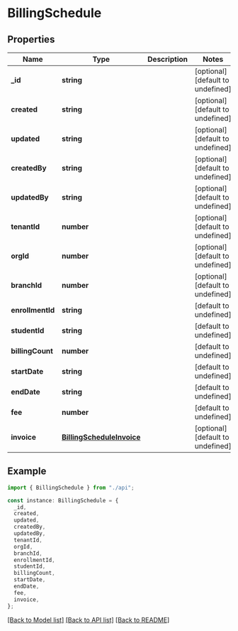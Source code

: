 # BillingSchedule

## Properties

| Name             | Type                                                    | Description | Notes                             |
| ---------------- | ------------------------------------------------------- | ----------- | --------------------------------- |
| **\_id**         | **string**                                              |             | [optional] [default to undefined] |
| **created**      | **string**                                              |             | [optional] [default to undefined] |
| **updated**      | **string**                                              |             | [optional] [default to undefined] |
| **createdBy**    | **string**                                              |             | [optional] [default to undefined] |
| **updatedBy**    | **string**                                              |             | [optional] [default to undefined] |
| **tenantId**     | **number**                                              |             | [optional] [default to undefined] |
| **orgId**        | **number**                                              |             | [optional] [default to undefined] |
| **branchId**     | **number**                                              |             | [optional] [default to undefined] |
| **enrollmentId** | **string**                                              |             | [default to undefined]            |
| **studentId**    | **string**                                              |             | [default to undefined]            |
| **billingCount** | **number**                                              |             | [default to undefined]            |
| **startDate**    | **string**                                              |             | [default to undefined]            |
| **endDate**      | **string**                                              |             | [default to undefined]            |
| **fee**          | **number**                                              |             | [default to undefined]            |
| **invoice**      | [**BillingScheduleInvoice**](BillingScheduleInvoice.md) |             | [optional] [default to undefined] |

## Example

```typescript
import { BillingSchedule } from "./api";

const instance: BillingSchedule = {
  _id,
  created,
  updated,
  createdBy,
  updatedBy,
  tenantId,
  orgId,
  branchId,
  enrollmentId,
  studentId,
  billingCount,
  startDate,
  endDate,
  fee,
  invoice,
};
```

[[Back to Model list]](../README.md#documentation-for-models) [[Back to API list]](../README.md#documentation-for-api-endpoints) [[Back to README]](../README.md)
